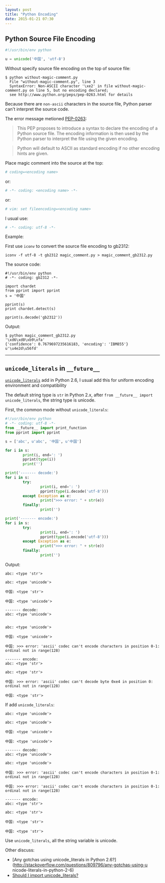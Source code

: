```yaml
---
layout: post
title: "Python Encoding"
date: 2015-01-21 07:30
---
```


## Python Source File Encoding ##

```python
#!/usr/bin/env python

u = unicode('中国', 'utf-8')
```

Without specify source file encoding on the top of source file:

	$ python without-magic-comment.py
	  File "without-magic-comment.py", line 3
	  SyntaxError: Non-ASCII character '\xe2' in file without-magic-comment.py on line 5, but no encoding declared;
	  see http://www.python.org/peps/pep-0263.html for details

Because there are `non-ascii` characters in the source file, Python parser can't interpret the source code.

The error message metioned [PEP-0263](https://www.python.org/dev/peps/pep-0263/):

> This PEP proposes to introduce a syntax to declare the encoding of a Python source file. The encoding information     is then used by the Python parser to interpret the file using the given encoding.

<!-- -->

> Python will default to ASCII as standard encoding if no other encoding hints are given.

Place magic comment into the source at the top:

```python
# coding=<encoding name>
```

or:

```python
# -*- coding: <encoding name> -*-
```

or:

```python
# vim: set fileencoding=<encoding name>
```

I usual use:

```python
# -*- coding: utf-8 -*-
```

Example:

First use `iconv` to convert the source file encoding to gb2312:

	iconv -f utf-8 -t gb2312 magic_comment.py > magic_comment_gb2312.py

The source code:

	#!/usr/bin/env python
	# -*- coding: gb2312 -*-

	import chardet
	from pprint import pprint
	s = '中国'

	pprint(s)
	print chardet.detect(s)

	pprint(s.decode('gb2312'))

Output:

	$ python magic_comment_gb2312.py
	'\xd6\xd0\xb9\xfa'
	{'confidence': 0.7679697235616183, 'encoding': 'IBM855'}
	u'\u4e2d\u56fd'

---

## `unicode_literals` in `__future__` ##

[`unicode_literals`](https://docs.python.org/2/library/__future__.html) add in Python 2.6, I usual add this for uniform encoding environment and compatibility

The default string type is `str` in Python 2.x, after `from __future__ import unicode_literals`, the string type is unicode.

First, the common mode without `unicode_literals`:

```python
#!/usr/bin/env python
# -*- coding: utf-8 -*-
from __future__ import print_function
from pprint import pprint

s = ['abc', u'abc', '中国', u'中国']

for i in s:
        print(i, end=': ')
        pprint(type(i))
        print('')

print('------- decode:')
for i in s:
        try:
                print(i, end=': ')
                pprint(type(i.decode('utf-8')))
        except Exception as e:
                print(">>> error: " + str(e))
        finally:
                print('')

print('------- encode:')
for i in s:
        try:
                print(i, end=': ')
                pprint(type(i.encode('utf-8')))
        except Exception as e:
                print(">>> error: " + str(e))
        finally:
                print('')
```

Output:

	abc: <type 'str'>

	abc: <type 'unicode'>

	中国: <type 'str'>

	中国: <type 'unicode'>

	------- decode:
	abc: <type 'unicode'>


	abc: <type 'unicode'>

	中国: <type 'unicode'>

	中国: >>> error: 'ascii' codec can't encode characters in position 0-1: ordinal not in range(128)

	------- encode:
	abc: <type 'str'>

	abc: <type 'str'>

	中国: >>> error: 'ascii' codec can't decode byte 0xe4 in position 0: ordinal not in range(128)

	中国: <type 'str'>

If add `unicode_literals`:

	abc: <type 'unicode'>

	abc: <type 'unicode'>

	中国: <type 'unicode'>

	中国: <type 'unicode'>

	------- decode:
	abc: <type 'unicode'>

	abc: <type 'unicode'>

	中国: >>> error: 'ascii' codec can't encode characters in position 0-1: ordinal not in range(128)

	中国: >>> error: 'ascii' codec can't encode characters in position 0-1: ordinal not in range(128)

	------- encode:
	abc: <type 'str'>

	abc: <type 'str'>

	中国: <type 'str'>

	中国: <type 'str'>


Use `unicode_literals`, all the string variable is unicode.

Other discuss:

* [Any gotchas using unicode_literals in Python 2.6?](http://stackoverflow.com/questions/809796/any-gotchas-using-u    nicode-literals-in-python-2-6)
* [Should I import unicode_literals?](http://python-future.org/unicode_literals.html)

